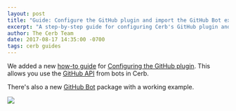 ```yaml
---
layout: post
title: "Guide: Configure the GitHub plugin and import the GitHub Bot example"
excerpt: "A step-by-step guide for configuring Cerb's GitHub plugin and using GitHub Bot."
author: The Cerb Team
date: 2017-08-17 14:35:00 -0700
tags: cerb guides
---
```


We added a new [how-to guide](/resources/guides/) for [Configuring the GitHub plugin](/guides/integrations/github/). This allows you use the [GitHub API](https://developer.github.com/v3/) from bots in Cerb.

There's also a new [GitHub Bot](/packages/github-bot/) package with a working example.

<div class="cerb-screenshot">
	<a href="/guides/integrations/github/"><img src="/assets/images/guides/github/plugin/cerb-and-github.png" class="screenshot"></a>
</div>

